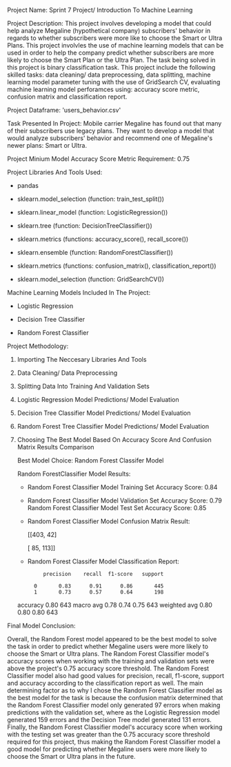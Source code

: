 Project Name: Sprint 7 Project/ Introduction To Machine Learning

Project Description: This project involves developing a model that could help analyze Megaline (hypothetical company) subscribers' behavior in regards to whether subscribers 
were more like to choose the Smart or Ultra Plans. This project involvles the use of machine learning models that can be used in order to help the company predict whether subscribers
are more likely to choose the Smart Plan or the Ultra Plan. The task being solved in this project is binary classification task.  This project include the following skilled tasks: 
data cleaning/ data preprocessing, data splitting, machine learning model parameter tuning with the use of GridSearch CV, evaluating machine learning model perforamces using: 
accuracy score metric, confusion matrix and classification report.

Project Dataframe: 'users_behavior.csv' 

Task Presented In Project: Mobile carrier Megaline has found out that many of their subscribers use legacy plans. 
They want to develop a model that would analyze subscribers' behavior and recommend one of Megaline's newer plans: Smart or Ultra. 

Project Minium Model Accuracy Score Metric Requirement: 0.75

Project Libraries And Tools Used:

* pandas

* sklearn.model_selection (function: train_test_split())

* sklearn.linear_model (function: LogisticRegression())

* sklearn.tree (function: DecisionTreeClassifier())

* sklearn.metrics (functions: accuracy_score(), recall_score())

* sklearn.ensemble (function: RandomForestClassifier())

* sklearn.metrics (functions: confusion_matrix(), classification_report())

* sklearn.model_selection (function: GridSearchCV())

Machine Learning Models Included In The Project:

* Logistic Regression

* Decision Tree Classifier
  
* Random Forest Classifier

Project Methodology:

1) Importing The Neccesary Libraries And Tools

2) Data Cleaning/ Data Preprocessing

3) Splitting Data Into Training And Validation Sets

4) Logistic Regression Model Predictions/ Model Evaluation
   
5) Decision Tree Classifier Model Predictions/ Model Evaluation
   
6) Random Forest Tree Classifier Model Predictions/ Model Evaluation
  
7) Choosing The Best Model Based On Accuracy Score And Confusion Matrix Results Comparison
   
   Best Model Choice: Random Forest Classifer Model

   Random ForestClassifier Model Results:
   
   * Random Forest Classifier Model Training Set Accuracy Score: 0.84
   * Random Forest Classifier Model Validation Set Accuracy Score: 0.79
     Random Forest Classifier Model Test Set Accuracy Score: 0.85
     
   * Random Forest Classifier Model Confusion Matrix Result:
     
     [[403,  42]
     
     [ 85, 113]]
     
   * Random Forest Classifer Model Classification Report:
     
              precision    recall  f1-score   support

           0       0.83      0.91      0.86       445
           1       0.73      0.57      0.64       198

    accuracy                           0.80       643
   macro avg       0.78      0.74      0.75       643
weighted avg       0.80      0.80      0.80       643

Final Model Conclusion:

Overall, the Random Forest model appeared to be the best model to solve the task in order to predict whether Megaline users were more likely to choose 
the Smart or Ultra plans. The Random Forest Classifier model's accuracy scores when working with the training and validation sets were above the project's 0.75 accuracy 
score threshold. The Random Forest Classifier model also had good values for precision, recall, f1-score, support and accuracy according to the classification report as well. 
The main determining factor as to why I chose the Random Forest Classifier model as the best model for the task is because the confusion matrix determined that the Random Forest 
Classifier model only generated 97 errors when making predictions with the validation set, where as the Logistic Regression model generated 159 errors and the Decision Tree model generated 131 errors. Finally, the Random Forest Classifier model's accuracy score when working with the testing set was greater than the 0.75 accuracy score threshold required 
for this project, thus making the Random Forest Classifier model a good model for predicting whether Megaline users were more likely to choose the Smart or Ultra plans in the future.

